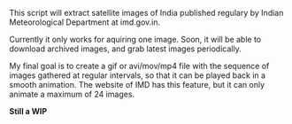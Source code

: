 This script will extract satellite images of India published regulary by Indian Meteorological Department at imd.gov.in.

Currently it only works for aquiring one image. Soon, it will be able to download archived images, and grab latest images periodically.

My final goal is to create a gif or avi/mov/mp4 file with the sequence of images gathered at regular intervals, so that it can be played back in a smooth animation. The website of IMD has this feature, but it can only animate a maximum of 24 images.

**Still a WIP**
